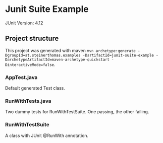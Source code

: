 # Junit Suite Example
JUnit Version: 4.12

## Project structure
This project was generated with maven `mvn archetype:generate -DgroupId=at.steinerthomas.examples -DartifactId=junit-suite-example -DarchetypeArtifactId=maven-archetype-quickstart -DinteractiveMode=false`.

### AppTest.java
Default generated Test class.

### RunWithTests.java
Two dummy tests for RunWithTestSuite. One passing, the other failing.

### RunWithTestSuite
A class with JUnit @RunWith annotation.